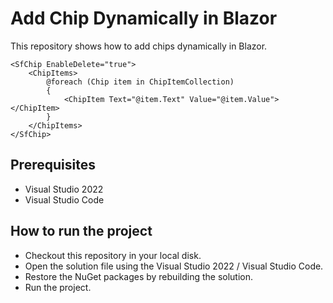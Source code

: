 # Add Chip Dynamically in Blazor

This repository shows how to add chips dynamically in Blazor. 

```Razor
<SfChip EnableDelete="true">
    <ChipItems>
        @foreach (Chip item in ChipItemCollection)
        {
            <ChipItem Text="@item.Text" Value="@item.Value"></ChipItem>
        }
    </ChipItems>
</SfChip>
```

## Prerequisites

* Visual Studio 2022
* Visual Studio Code


## How to run the project

* Checkout this repository in your local disk.
* Open the solution file using the Visual Studio 2022 / Visual Studio Code.
* Restore the NuGet packages by rebuilding the solution.
* Run the project.